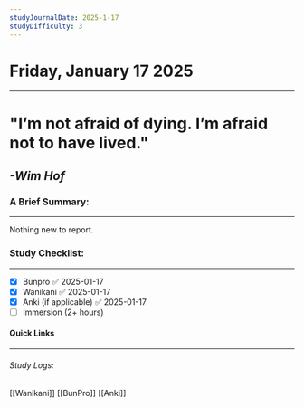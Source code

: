 ```yaml
---
studyJournalDate: 2025-1-17
studyDifficulty: 3
---
```


# Friday, January 17 2025
---
# "I’m not afraid of dying. I’m afraid not to have lived."

## *-Wim Hof*


### A Brief Summary:
---
Nothing new to report.

### Study Checklist:
---
- [x] Bunpro ✅ 2025-01-17
- [x] Wanikani ✅ 2025-01-17
- [x] Anki (if applicable) ✅ 2025-01-17
- [ ] Immersion (2+ hours)

#### Quick Links
---
###### Study Logs:
[[Wanikani]]
[[BunPro]]
[[Anki]]